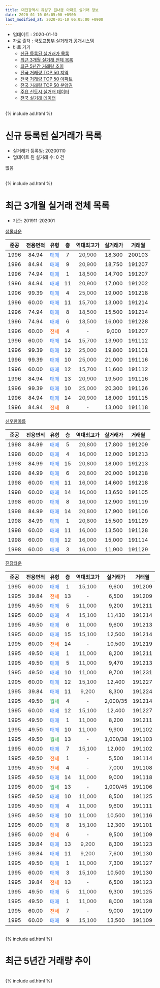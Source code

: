 ```yaml
---
title: 대전광역시 유성구 원내동 아파트 실거래 정보
date: 2020-01-10 06:05:00 +0900
last_modified_at: 2020-01-10 06:05:00 +0900
---
```


* 업데이트 : 2020-01-10
* 자료 출처 : [국토교통부 실거래가 공개시스템](http://rt.molit.go.kr)
* 바로 가기
    * [신규 등록된 실거래가 목록](#신규-등록된-실거래가-목록)
    * [최근 3개월 실거래 전체 목록](#최근-3개월-실거래-전체-목록)
    * [최근 5년간 거래량 추이](#최근-5년간-거래량-추이)
    * [전국 거래량 TOP 50 지역](https://inasie.github.io/apt-trade-info/최근-3개월-전국에서-가장-거래가-많이-발생한-지역)
    * [전국 거래량 TOP 50 아파트](https://inasie.github.io/apt-trade-info/최근-3개월-전국에서-가장-거래가-많이-발생한-아파트)
    * [전국 거래량 TOP 50 분양권](https://inasie.github.io/apt-trade-info/최근-3개월-전국에서-가장-거래가-많이-발생한-분양권)
    * [주요 신도시 실거래 데이터](https://inasie.github.io/apt-trade-info/주요-신도시)
    * [전국 실거래 데이터](https://inasie.github.io/apt-trade-info/전국)
<br>
{% include ad.html %}
<br>

# 신규 등록된 실거래가 목록
* 실거래가 등록일: 20200110
* 업데이트 된 실거래 수: 0 건

없음

<br>
{% include ad.html %}
<br>

# 최근 3개월 실거래 전체 목록
* 기준: 201911-202001


[샘물타운](https://search.naver.com/search.naver?query=%EB%8C%80%EC%A0%84%EA%B4%91%EC%97%AD%EC%8B%9C+%EC%9C%A0%EC%84%B1%EA%B5%AC+%EC%9B%90%EB%82%B4%EB%8F%99+%EC%83%98%EB%AC%BC%ED%83%80%EC%9A%B4)

|준공|전용면적|유형|층|역대최고가|실거래가|거래월|
|:---:|:---:|:---:|:---:|:---:|:---:|:---:|
|1996|84.94|<span style="color:#4285f3">매매</span>|7|<span style="color:#444444">20,900</span>|18,300|200103|
|1996|84.94|<span style="color:#4285f3">매매</span>|9|<span style="color:#444444">20,900</span>|18,750|191207|
|1996|74.94|<span style="color:#4285f3">매매</span>|1|<span style="color:#444444">18,500</span>|14,700|191207|
|1996|84.94|<span style="color:#4285f3">매매</span>|11|<span style="color:#444444">20,900</span>|17,000|191202|
|1996|99.39|<span style="color:#4285f3">매매</span>|4|<span style="color:#444444">25,000</span>|19,000|191218|
|1996|60.00|<span style="color:#4285f3">매매</span>|11|<span style="color:#444444">15,700</span>|13,000|191214|
|1996|74.94|<span style="color:#4285f3">매매</span>|8|<span style="color:#444444">18,500</span>|15,500|191214|
|1996|74.94|<span style="color:#4285f3">매매</span>|6|<span style="color:#444444">18,500</span>|16,000|191228|
|1996|60.00|<span style="color:#ff5a00">전세</span>|4|<span style="color:#444444">-</span>|9,000|191207|
|1996|60.00|<span style="color:#4285f3">매매</span>|14|<span style="color:#444444">15,700</span>|13,900|191112|
|1996|99.39|<span style="color:#4285f3">매매</span>|12|<span style="color:#444444">25,000</span>|19,800|191101|
|1996|99.39|<span style="color:#4285f3">매매</span>|10|<span style="color:#444444">25,000</span>|21,000|191116|
|1996|60.00|<span style="color:#4285f3">매매</span>|12|<span style="color:#444444">15,700</span>|11,600|191112|
|1996|84.94|<span style="color:#4285f3">매매</span>|13|<span style="color:#444444">20,900</span>|19,500|191116|
|1996|99.39|<span style="color:#4285f3">매매</span>|10|<span style="color:#444444">25,000</span>|20,300|191126|
|1996|84.94|<span style="color:#4285f3">매매</span>|14|<span style="color:#444444">20,900</span>|18,000|191115|
|1996|84.94|<span style="color:#ff5a00">전세</span>|8|<span style="color:#444444">-</span>|13,000|191118|

[신우한아름](https://search.naver.com/search.naver?query=%EB%8C%80%EC%A0%84%EA%B4%91%EC%97%AD%EC%8B%9C+%EC%9C%A0%EC%84%B1%EA%B5%AC+%EC%9B%90%EB%82%B4%EB%8F%99+%EC%8B%A0%EC%9A%B0%ED%95%9C%EC%95%84%EB%A6%84)

|준공|전용면적|유형|층|역대최고가|실거래가|거래월|
|:---:|:---:|:---:|:---:|:---:|:---:|:---:|
|1998|84.99|<span style="color:#4285f3">매매</span>|5|<span style="color:#444444">20,800</span>|17,800|191209|
|1998|60.00|<span style="color:#4285f3">매매</span>|4|<span style="color:#444444">16,000</span>|12,000|191213|
|1998|84.99|<span style="color:#4285f3">매매</span>|15|<span style="color:#444444">20,800</span>|18,000|191213|
|1998|84.99|<span style="color:#4285f3">매매</span>|6|<span style="color:#444444">20,800</span>|20,000|191218|
|1998|60.00|<span style="color:#4285f3">매매</span>|11|<span style="color:#444444">16,000</span>|14,600|191218|
|1998|60.00|<span style="color:#4285f3">매매</span>|14|<span style="color:#444444">16,000</span>|13,650|191105|
|1998|60.00|<span style="color:#4285f3">매매</span>|8|<span style="color:#444444">16,000</span>|12,900|191119|
|1998|84.99|<span style="color:#4285f3">매매</span>|14|<span style="color:#444444">20,800</span>|17,900|191106|
|1998|84.99|<span style="color:#4285f3">매매</span>|1|<span style="color:#444444">20,800</span>|15,500|191129|
|1998|60.00|<span style="color:#4285f3">매매</span>|11|<span style="color:#444444">16,000</span>|13,500|191128|
|1998|60.00|<span style="color:#4285f3">매매</span>|12|<span style="color:#444444">16,000</span>|15,000|191114|
|1998|60.00|<span style="color:#4285f3">매매</span>|3|<span style="color:#444444">16,000</span>|11,900|191129|

[진잠타운](https://search.naver.com/search.naver?query=%EB%8C%80%EC%A0%84%EA%B4%91%EC%97%AD%EC%8B%9C+%EC%9C%A0%EC%84%B1%EA%B5%AC+%EC%9B%90%EB%82%B4%EB%8F%99+%EC%A7%84%EC%9E%A0%ED%83%80%EC%9A%B4)

|준공|전용면적|유형|층|역대최고가|실거래가|거래월|
|:---:|:---:|:---:|:---:|:---:|:---:|:---:|
|1995|60.00|<span style="color:#4285f3">매매</span>|1|<span style="color:#444444">15,100</span>|9,600|191209|
|1995|39.84|<span style="color:#ff5a00">전세</span>|13|<span style="color:#444444">-</span>|6,500|191209|
|1995|49.50|<span style="color:#4285f3">매매</span>|5|<span style="color:#444444">11,000</span>|9,200|191211|
|1995|60.00|<span style="color:#4285f3">매매</span>|4|<span style="color:#444444">15,100</span>|11,430|191214|
|1995|49.50|<span style="color:#4285f3">매매</span>|6|<span style="color:#444444">11,000</span>|9,600|191213|
|1995|60.00|<span style="color:#4285f3">매매</span>|15|<span style="color:#444444">15,100</span>|12,500|191214|
|1995|60.00|<span style="color:#ff5a00">전세</span>|14|<span style="color:#444444">-</span>|10,500|191219|
|1995|49.50|<span style="color:#4285f3">매매</span>|1|<span style="color:#444444">11,000</span>|8,200|191211|
|1995|49.50|<span style="color:#4285f3">매매</span>|5|<span style="color:#444444">11,000</span>|9,470|191213|
|1995|49.50|<span style="color:#4285f3">매매</span>|10|<span style="color:#444444">11,000</span>|9,700|191231|
|1995|60.00|<span style="color:#4285f3">매매</span>|12|<span style="color:#444444">15,100</span>|12,400|191227|
|1995|39.84|<span style="color:#4285f3">매매</span>|11|<span style="color:#444444">9,200</span>|8,300|191224|
|1995|49.50|<span style="color:#34a853">월세</span>|4|<span style="color:#444444">-</span>|2,000/35|191214|
|1995|60.00|<span style="color:#4285f3">매매</span>|12|<span style="color:#444444">15,100</span>|12,400|191227|
|1995|49.50|<span style="color:#4285f3">매매</span>|1|<span style="color:#444444">11,000</span>|8,200|191211|
|1995|49.50|<span style="color:#4285f3">매매</span>|10|<span style="color:#444444">11,000</span>|9,900|191102|
|1995|49.50|<span style="color:#34a853">월세</span>|13|<span style="color:#444444">-</span>|1,000/38|191103|
|1995|60.00|<span style="color:#4285f3">매매</span>|7|<span style="color:#444444">15,100</span>|12,000|191102|
|1995|49.50|<span style="color:#ff5a00">전세</span>|1|<span style="color:#444444">-</span>|5,500|191114|
|1995|49.50|<span style="color:#ff5a00">전세</span>|4|<span style="color:#444444">-</span>|7,000|191108|
|1995|49.50|<span style="color:#4285f3">매매</span>|14|<span style="color:#444444">11,000</span>|9,000|191118|
|1995|60.00|<span style="color:#34a853">월세</span>|13|<span style="color:#444444">-</span>|1,000/45|191106|
|1995|49.50|<span style="color:#4285f3">매매</span>|10|<span style="color:#444444">11,000</span>|8,500|191125|
|1995|49.50|<span style="color:#4285f3">매매</span>|4|<span style="color:#444444">11,000</span>|9,600|191111|
|1995|49.50|<span style="color:#4285f3">매매</span>|10|<span style="color:#444444">11,000</span>|10,500|191116|
|1995|60.00|<span style="color:#4285f3">매매</span>|8|<span style="color:#444444">15,100</span>|12,300|191101|
|1995|60.00|<span style="color:#ff5a00">전세</span>|6|<span style="color:#444444">-</span>|9,500|191109|
|1995|39.84|<span style="color:#4285f3">매매</span>|13|<span style="color:#444444">9,200</span>|8,300|191123|
|1995|39.84|<span style="color:#4285f3">매매</span>|11|<span style="color:#444444">9,200</span>|7,600|191130|
|1995|49.50|<span style="color:#4285f3">매매</span>|1|<span style="color:#444444">11,000</span>|7,300|191127|
|1995|60.00|<span style="color:#4285f3">매매</span>|3|<span style="color:#444444">15,100</span>|10,500|191130|
|1995|39.84|<span style="color:#ff5a00">전세</span>|13|<span style="color:#444444">-</span>|6,500|191123|
|1995|49.50|<span style="color:#4285f3">매매</span>|5|<span style="color:#444444">11,000</span>|9,300|191125|
|1995|49.50|<span style="color:#4285f3">매매</span>|1|<span style="color:#444444">11,000</span>|8,000|191128|
|1995|60.00|<span style="color:#ff5a00">전세</span>|7|<span style="color:#444444">-</span>|9,000|191109|
|1995|60.00|<span style="color:#4285f3">매매</span>|9|<span style="color:#444444">15,100</span>|13,500|191109|


<br>
{% include ad.html %}
<br>

# 최근 5년간 거래량 추이


<div style="width:100%;">
    <canvas id="deal_progress" height="200"></canvas>
</div>

<script>
new Chart(document.getElementById("deal_progress"), {
    type: 'line',
    data: {
        labels: ['201501','201502','201503','201504','201505','201506','201507','201508','201509','201510','201511','201512','201601','201602','201603','201604','201605','201606','201607','201608','201609','201610','201611','201612','201701','201702','201703','201704','201705','201706','201707','201708','201709','201710','201711','201712','201801','201802','201803','201804','201805','201806','201807','201808','201809','201810','201811','201812','201901','201902','201903','201904','201905','201906','201907','201908','201909','201910','201911','201912','202001'],
        datasets: [{
            label: '매매',
            pointRadius: 1,
            data: [14, 17, 33, 32, 9, 13, 9, 12, 18, 18, 11, 9, 15, 21, 11, 16, 9, 14, 14, 13, 20, 34, 24, 19, 10, 15, 18, 14, 26, 13, 10, 9, 13, 17, 13, 17, 16, 17, 14, 16, 14, 9, 7, 10, 12, 16, 7, 4, 18, 10, 19, 11, 16, 15, 20, 15, 15, 22, 28, 24, 1],
            borderColor: "rgba(255, 201, 14, 1)",
            backgroundColor: "rgba(255, 201, 14, 0.5)",
            fill: false,
            lineTension: 0
        },{
            label: '전월세',
            pointRadius: 1,
            data: [15, 16, 27, 9, 9, 13, 7, 17, 10, 18, 5, 9, 7, 13, 11, 14, 7, 10, 14, 18, 13, 13, 17, 7, 8, 18, 10, 11, 9, 7, 15, 3, 11, 10, 9, 15, 12, 7, 10, 7, 11, 14, 10, 7, 6, 12, 8, 5, 18, 12, 13, 5, 7, 8, 5, 8, 5, 9, 8, 4, 0],
            borderColor: "rgba(0, 141, 185, 1)",
            backgroundColor: "rgba(0, 141, 185, 0.5)",
            fill: false,
            lineTension: 0
        }
        ]
    },
    options: {
        responsive: true,
        title: {
            display: false
        },
        tooltips: {
            mode: 'index',
            intersect: false
        },
        hover: {
            mode: 'nearest',
            intersect: true
        },
        scales: {
            xAxes: [{
                display: true,
                scaleLabel: {
                    display: true,
                    labelString: '년/월'
                }
            }],
            yAxes: [{
                display: true,
                ticks: {
                    suggestedMin: 0,
                },
                scaleLabel: {
                    display: true,
                    labelString: '실거래 수'
                }
            }]
        }
    }
});

</script>


<br>
{% include ad.html %}
<br>

